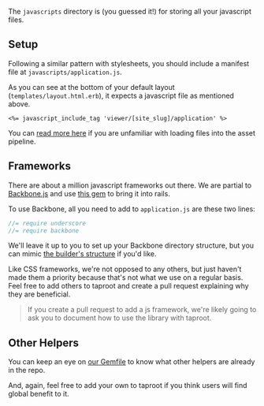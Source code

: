 The `javascripts` directory is (you guessed it!) for storing all your javascript files.

Setup
----------------

Following a similar pattern with stylesheets, you should include a manifest file at `javascripts/application.js`.

As you can see at the bottom of your default layout (`templates/layout.html.erb`), it expects a javascript file as mentioned above.

```erb
<%= javascript_include_tag 'viewer/[site_slug]/application' %>
```

You can [read more here](http://guides.rubyonrails.org/asset_pipeline.html#manifest-files-and-directives) if you are unfamiliar with loading files into the asset pipeline.

Frameworks
----------------

There are about a million javascript frameworks out there. We are partial to [Backbone.js](http://backbonejs.org/) and use [this gem](https://github.com/meleyal/backbone-on-rails) to bring it into rails.

To use Backbone, all you need to add to `application.js` are these two lines:

```js
//= require underscore
//= require backbone
```

We'll leave it up to you to set up your Backbone directory structure, but you can mimic [the builder's structure](https://github.com/seancdavis/sapwood/tree/master/app/assets/javascripts/builder) if you'd like.

Like CSS frameworks, we're not opposed to any others, but just haven't made them a priority because that's not what we use on a regular basis. Feel free to add others to taproot and create a pull request explaining why they are beneficial.

> If you create a pull request to add a js framework, we're likely going to ask you to document how to use the library with taproot.

Other Helpers
----------------

You can keep an eye on [our Gemfile](https://github.com/seancdavis/sapwood/blob/master/Gemfile) to know what other helpers are already in the repo.

And, again, feel free to add your own to taproot if you think users will find global benefit to it.
